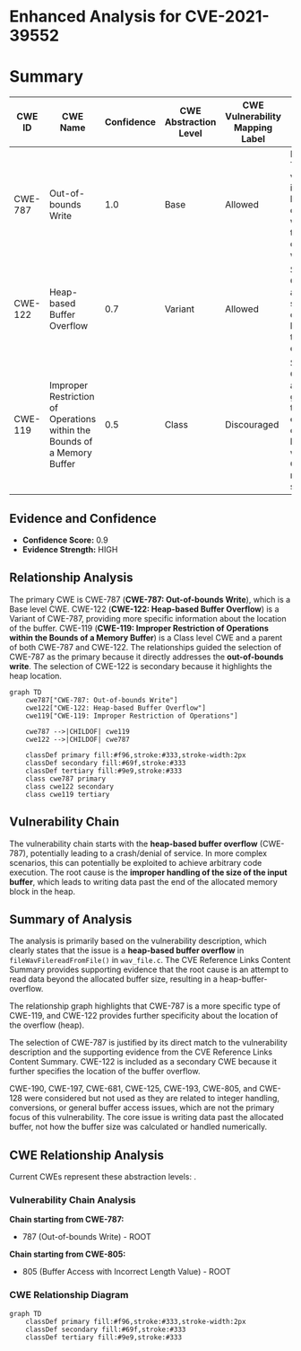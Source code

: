 # Enhanced Analysis for CVE-2021-39552

# Summary
| CWE ID | CWE Name | Confidence | CWE Abstraction Level | CWE Vulnerability Mapping Label | CWE-Vulnerability Mapping Notes |
|---|---|---|---|---|---|
| CWE-787 | Out-of-bounds Write | 1.0 | Base | Allowed | Primary CWE. The vulnerability is a heap-based buffer overflow, which is a type of out-of-bounds write. |
| CWE-122 | Heap-based Buffer Overflow | 0.7 | Variant | Allowed | Secondary CWE. This is a more specific type of out-of-bounds write that occurs on the heap. |
| CWE-119 | Improper Restriction of Operations within the Bounds of a Memory Buffer | 0.5 | Class | Discouraged | Secondary CWE. This is a more general CWE that encompasses out-of-bounds writes, but CWE-787 is more specific. |

## Evidence and Confidence

*   **Confidence Score:** 0.9
*   **Evidence Strength:** HIGH

## Relationship Analysis
The primary CWE is CWE-787 (**CWE-787: Out-of-bounds Write**), which is a Base level CWE. CWE-122 (**CWE-122: Heap-based Buffer Overflow**) is a Variant of CWE-787, providing more specific information about the location of the buffer. CWE-119 (**CWE-119: Improper Restriction of Operations within the Bounds of a Memory Buffer**) is a Class level CWE and a parent of both CWE-787 and CWE-122. The relationships guided the selection of CWE-787 as the primary because it directly addresses the **out-of-bounds write**. The selection of CWE-122 is secondary because it highlights the heap location.

```mermaid
graph TD
    cwe787["CWE-787: Out-of-bounds Write"]
    cwe122["CWE-122: Heap-based Buffer Overflow"]
    cwe119["CWE-119: Improper Restriction of Operations"]
    
    cwe787 -->|CHILDOF| cwe119
    cwe122 -->|CHILDOF| cwe787
    
    classDef primary fill:#f96,stroke:#333,stroke-width:2px
    classDef secondary fill:#69f,stroke:#333
    classDef tertiary fill:#9e9,stroke:#333
    class cwe787 primary
    class cwe122 secondary
    class cwe119 tertiary
```

## Vulnerability Chain
The vulnerability chain starts with the **heap-based buffer overflow** (CWE-787), potentially leading to a crash/denial of service. In more complex scenarios, this can potentially be exploited to achieve arbitrary code execution. The root cause is the **improper handling of the size of the input buffer**, which leads to writing data past the end of the allocated memory block in the heap.

## Summary of Analysis
The analysis is primarily based on the vulnerability description, which clearly states that the issue is a **heap-based buffer overflow** in `fileWavFilereadFromFile()` in `wav_file.c`. The CVE Reference Links Content Summary provides supporting evidence that the root cause is an attempt to read data beyond the allocated buffer size, resulting in a heap-buffer-overflow.

The relationship graph highlights that CWE-787 is a more specific type of CWE-119, and CWE-122 provides further specificity about the location of the overflow (heap).

The selection of CWE-787 is justified by its direct match to the vulnerability description and the supporting evidence from the CVE Reference Links Content Summary. CWE-122 is included as a secondary CWE because it further specifies the location of the buffer overflow.

CWE-190, CWE-197, CWE-681, CWE-125, CWE-193, CWE-805, and CWE-128 were considered but not used as they are related to integer handling, conversions, or general buffer access issues, which are not the primary focus of this vulnerability. The core issue is writing data past the allocated buffer, not how the buffer size was calculated or handled numerically.


## CWE Relationship Analysis

Current CWEs represent these abstraction levels: .


### Vulnerability Chain Analysis

**Chain starting from CWE-787:**
- 787 (Out-of-bounds Write) - ROOT


**Chain starting from CWE-805:**
- 805 (Buffer Access with Incorrect Length Value) - ROOT



### CWE Relationship Diagram

```mermaid
graph TD
    classDef primary fill:#f96,stroke:#333,stroke-width:2px
    classDef secondary fill:#69f,stroke:#333
    classDef tertiary fill:#9e9,stroke:#333
```